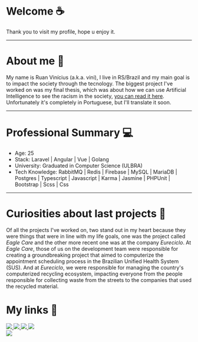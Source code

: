 # Welcome ☕
Thank you to visit my profile, hope u enjoy it.

---
# About me 🦝

My name is Ruan Vinícius (a.k.a. vini), I live in RS/Brazil and my main goal is to impact the society through the tecnology. The biggest project I've worked on was my final thesis, which was about how we can use Artificial Intelligence to see the racism in the society, [you can read it here](https://www.linkedin.com/in/ruan-vinicius/overlay/1704720540892/single-media-viewer/?profileId=ACoAAB5T3vUB0PZL4DZEeeikSjqJrdDUn3J5zAQ). Unfortunately it's completely in Portuguese, but I'll translate it soon.

---
# Professional Summary 💻

- Age: 25
- Stack: Laravel | Angular | Vue | Golang
- University: Graduated in Computer Science (ULBRA)
- Tech Knowledge: RabbitMQ | Redis | Firebase | MySQL | MariaDB | Postgres | Typescript | Javascript | Karma | Jasmine | PHPUnit | Bootstrap | Scss | Css
---
# Curiosities about last projects 🔎

Of all the projects I've worked on, two stand out in my heart because they were things that were in line with my life goals, one was the project called *Eagle Care* and the other more recent one was at the company *Eureciclo*.
At *Eagle Care*, those of us on the development team were responsible for creating a groundbreaking project that aimed to computerize the appointment scheduling process in the Brazilian Unified Health System (SUS). 
And at *Eureciclo*, we were responsible for managing the country's computerized recycling ecosystem, impacting everyone from the people responsible for collecting waste from the streets to the companies that used the recycled material.

# My links 🔗

<div>
    <a target='_blank' href="https://twitch.tv/vinidotruan">
        <img src="https://img.shields.io/badge/Twitch-9146FF?style=for-the-badge&logo=twitch&logoColor=white">
    </a>
    <a target='_blank' href="https://instagram.com/vinidotruan">
        <img src="https://img.shields.io/badge/Instagram-E4405F?style=for-the-badge&logo=instagram&logoColor=white">
    </a>
    <a target='_blank' href="https://linkedin.com/in/ruan-vinicius">
        <img src="https://img.shields.io/badge/LinkedIn-0077B5?style=for-the-badge&logo=linkedin&logoColor=white">
    </a>
    <a target='_blank' href="https://dev.to/vinidotruan">
        <img src="https://img.shields.io/badge/dev.to-0A0A0A?style=for-the-badge&logo=dev.to&logoColor=white">
    </a>
</div>

<img src="https://www.xtrafondos.com/wallpapers/jake-lofi-hora-de-aventura-8448.jpg">
